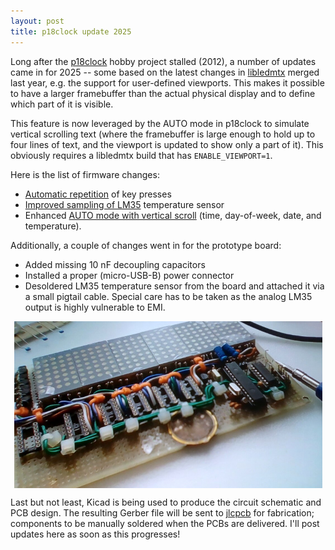 ```yaml
---
layout: post
title: p18clock update 2025
---
```


Long after the [p18clock](https://github.com/jalopezg-git/p18clock.git) hobby project stalled (2012), a number of updates came in for 2025 -- some based on the latest changes in [libledmtx](https://github.com/jalopezg-git/libledmtx.git) merged last year, e.g. the support for user-defined viewports.
This makes it possible to have a larger framebuffer than the actual physical display and to define which part of it is visible.

This feature is now leveraged by the AUTO mode in p18clock to simulate vertical scrolling text (where the framebuffer is large enough to hold up to four lines of text, and the viewport is updated to show only a part of it).
This obviously requires a libledmtx build that has `ENABLE_VIEWPORT=1`.

Here is the list of firmware changes:
- [Automatic repetition](https://github.com/jalopezg-git/p18clock/commit/b0657725f728f3f1080cb2eb307273a2c8befffc) of key presses
- [Improved sampling of LM35](https://github.com/jalopezg-git/p18clock/commit/bfcd829b4aa37658d1d4dca2b3d2f2d8634e052e) temperature sensor
- Enhanced [AUTO mode with vertical scroll](https://github.com/jalopezg-git/p18clock/commit/f646d1c6a9073a2e0eb7a798d01198c03c5d1b3a) (time, day-of-week, date, and temperature).

Additionally, a couple of changes went in for the prototype board:
- Added missing 10 nF decoupling capacitors
- Installed a proper (micro-USB-B) power connector
- Desoldered LM35 temperature sensor from the board and attached it via a small pigtail cable.  Special care has to be taken as the analog LM35 output is highly vulnerable to EMI.

<img src="/public/img-blog/p18clock-update-2025.jpg" style="display: block; margin-left: auto; margin-right: auto;" width="493"/>

Last but not least, Kicad is being used to produce the circuit schematic and PCB design.  The resulting Gerber file will be sent to [jlcpcb](https://jlcpcb.com/) for fabrication; components to be manually soldered when the PCBs are delivered.
I'll post updates here as soon as this progresses!